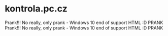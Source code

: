 # kontrola.pc.cz
Prank!!! No really, only prank - Windows 10 end of support HTML :D PRANK
Prank!!! No really, only prank - Windows 10 end of support HTML :D PRANK

